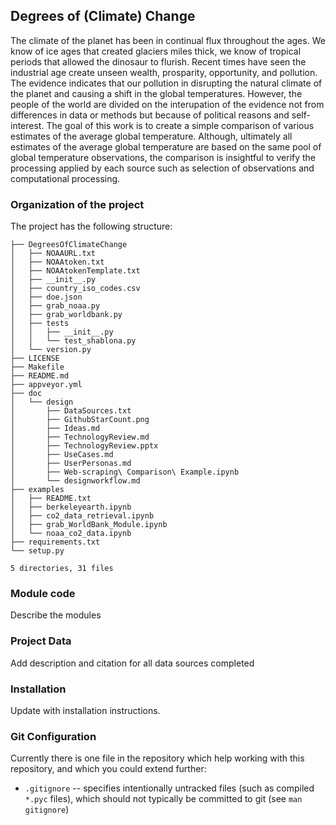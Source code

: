 ## Degrees of (Climate) Change

The climate of the planet has been in continual flux throughout the ages. We know of ice ages that created glaciers miles thick, we know of tropical periods that allowed the dinosaur to flurish. Recent times have seen the industrial age create unseen wealth, prosparity, opportunity, and pollution. The evidence indicates that our pollution in disrupting the natural climate of the planet and causing a shift in the global temperatures. However, the people  of the world are divided on the interupation of the evidence not from differences in data or methods but because of political reasons and self-interest. The goal of this work is to create a simple comparison of various estimates of the average global temperature. 
Although, ultimately all estimates of the average global temperature are based on the same pool of global temperature observations, the comparison is insightful to verify the processing applied by each source such as selection of observations and computational processing. 

### Organization of the  project

The project has the following structure:

```
├── DegreesOfClimateChange
│   ├── NOAAURL.txt
│   ├── NOAAtoken.txt
│   ├── NOAAtokenTemplate.txt
│   ├── __init__.py
│   ├── country_iso_codes.csv
│   ├── doe.json
│   ├── grab_noaa.py
│   ├── grab_worldbank.py
│   ├── tests
│   │   ├── __init__.py
│   │   └── test_shablona.py
│   └── version.py
├── LICENSE
├── Makefile
├── README.md
├── appveyor.yml
├── doc
│   └── design
│       ├── DataSources.txt
│       ├── GithubStarCount.png
│       ├── Ideas.md
│       ├── TechnologyReview.md
│       ├── TechnologyReview.pptx
│       ├── UseCases.md
│       ├── UserPersonas.md
│       ├── Web-scraping\ Comparison\ Example.ipynb
│       └── designworkflow.md
├── examples
│   ├── README.txt
│   ├── berkeleyearth.ipynb
│   ├── co2_data_retrieval.ipynb
│   ├── grab_WorldBank_Module.ipynb
│   └── noaa_co2_data.ipynb
├── requirements.txt
└── setup.py

5 directories, 31 files

```
### Module code

Describe the modules

### Project Data

Add description and citation for all data sources completed

### Installation

Update with installation instructions. 



### Git Configuration

Currently there is one file in the repository which help working
with this repository, and which you could extend further:

- `.gitignore` -- specifies intentionally untracked files (such as
  compiled `*.pyc` files), which should not typically be committed to
  git (see `man gitignore`)


